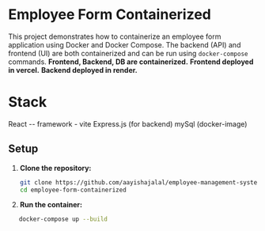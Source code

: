 # Employee Form Containerized

This project demonstrates how to containerize an employee form application using Docker and Docker Compose. The backend (API) and frontend (UI) are both containerized and can be run using `docker-compose` commands.
**Frontend, Backend, DB are containerized.**
**Frontend deployed in vercel.**
**Backend deployed in render.** 

# Stack 
React -- framework - vite
Express.js (for backend)
mySql (docker-image)

## Setup

1. **Clone the repository:**

   ```bash
   git clone https://github.com/aayishajalal/employee-management-system.git
   cd employee-form-containerized
   ```
2. **Run the container:**
 ```bash
    docker-compose up --build
```
